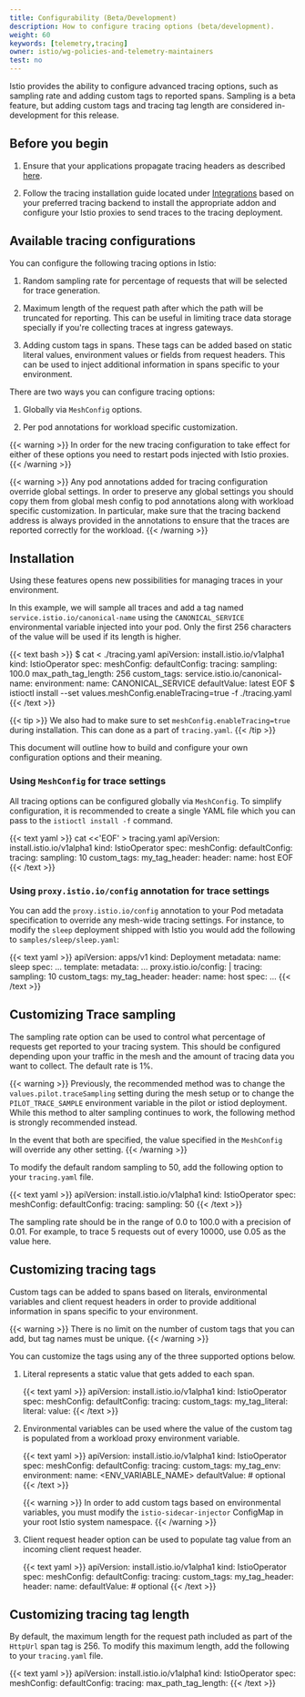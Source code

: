 ```yaml
---
title: Configurability (Beta/Development)
description: How to configure tracing options (beta/development).
weight: 60
keywords: [telemetry,tracing]
owner: istio/wg-policies-and-telemetry-maintainers
test: no
---
```


Istio provides the ability to configure advanced tracing options,
such as sampling rate and adding custom tags to reported spans.
Sampling is a beta feature, but adding custom tags and tracing tag length are
considered in-development for this release.

## Before you begin

1.  Ensure that your applications propagate tracing headers as described [here](/docs/tasks/observability/distributed-tracing/overview/).

1.  Follow the tracing installation guide located under [Integrations](/docs/ops/integrations/)
    based on your preferred tracing backend to install the appropriate addon and
    configure your Istio proxies to send traces to the tracing deployment.

## Available tracing configurations

You can configure the following tracing options in Istio:

1.  Random sampling rate for percentage of requests that will be selected for trace
    generation.

1.  Maximum length of the request path after which the path will be truncated for
    reporting. This can be useful in limiting trace data storage specially if you're
    collecting traces at ingress gateways.

1.  Adding custom tags in spans. These tags can be added based on static literal
    values, environment values or fields from request headers. This can be used to
    inject additional information in spans specific to your environment.

There are two ways you can configure tracing options:

1.  Globally via `MeshConfig` options.

1.  Per pod annotations for workload specific customization.

{{< warning >}}
In order for the new tracing configuration to take effect for either of these
options you need to restart pods injected with Istio proxies.
{{< /warning >}}

{{< warning >}}
Any pod annotations added for tracing configuration override global settings.
In order to preserve any global settings you should copy them from
global mesh config to pod annotations along with workload specific
customization. In particular, make sure that the tracing backend address is
always provided in the annotations to ensure that the traces are reported
correctly for the workload.
{{< /warning >}}

## Installation

Using these features opens new possibilities for managing traces in your environment.

In this example, we will sample all traces and add a tag named `service.istio.io/canonical-name`
using the `CANONICAL_SERVICE` environmental variable injected into your pod. Only the
first 256 characters of the value will be used if its length is higher.

{{< text bash >}}
$ cat <<EOF > ./tracing.yaml
apiVersion: install.istio.io/v1alpha1
kind: IstioOperator
spec:
  meshConfig:
    defaultConfig:
      tracing:
        sampling: 100.0
        max_path_tag_length: 256
        custom_tags:
          service.istio.io/canonical-name:
          environment:
            name: CANONICAL_SERVICE
            defaultValue: latest
EOF
$ istioctl install --set values.meshConfig.enableTracing=true -f ./tracing.yaml
{{< /text >}}

{{< tip >}}
We also had to make sure to set `meshConfig.enableTracing=true` during installation. This can
done as a part of `tracing.yaml`.
{{< /tip >}}

This document will outline how to build and configure your own configuration options and their
meaning.

### Using `MeshConfig` for trace settings

All tracing options can be configured globally via `MeshConfig`.
To simplify configuration, it is recommended to create a single YAML file
which you can pass to the `istioctl install -f` command.

{{< text yaml >}}
cat <<'EOF' > tracing.yaml
apiVersion: install.istio.io/v1alpha1
kind: IstioOperator
spec:
  meshConfig:
    defaultConfig:
      tracing:
        sampling: 10
        custom_tags:
          my_tag_header:
            header:
              name: host
EOF
{{< /text >}}

### Using `proxy.istio.io/config` annotation for trace settings

You can add the `proxy.istio.io/config` annotation to your Pod metadata
specification to override any mesh-wide tracing settings.
For instance, to modify the `sleep` deployment shipped with Istio you would add
the following to `samples/sleep/sleep.yaml`:

{{< text yaml >}}
apiVersion: apps/v1
kind: Deployment
metadata:
  name: sleep
spec:
  ...
  template:
    metadata:
      ...
      proxy.istio.io/config: |
        tracing:
          sampling: 10
          custom_tags:
            my_tag_header:
              header:
                name: host
    spec:
      ...
{{< /text >}}

## Customizing Trace sampling

The sampling rate option can be used to control what percentage of requests get
reported to your tracing system. This should be configured depending upon your
traffic in the mesh and the amount of tracing data you want to collect.
The default rate is 1%.

{{< warning >}}
Previously, the recommended method was to change the `values.pilot.traceSampling`
setting during the mesh setup or to change the `PILOT_TRACE_SAMPLE`
environment variable in the pilot or istiod deployment.
While this method to alter sampling continues to work, the following method
is strongly recommended instead.

In the event that both are specified, the value specified in the `MeshConfig` will override any other setting.
{{< /warning >}}

To modify the default random sampling to 50, add the following option to your
`tracing.yaml` file.

{{< text yaml >}}
apiVersion: install.istio.io/v1alpha1
kind: IstioOperator
spec:
  meshConfig:
    defaultConfig:
      tracing:
        sampling: 50
{{< /text >}}

The sampling rate should be in the range of 0.0 to 100.0 with a precision of 0.01.
For example, to trace 5 requests out of every 10000, use 0.05 as the value here.

## Customizing tracing tags

Custom tags can be added to spans based on literals, environmental variables and
client request headers in order to provide additional information in spans
specific to your environment.

{{< warning >}}
There is no limit on the number of custom tags that you can add, but tag names must be unique.
{{< /warning >}}

You can customize the tags using any of the three supported options below.

1.  Literal represents a static value that gets added to each span.

    {{< text yaml >}}
    apiVersion: install.istio.io/v1alpha1
    kind: IstioOperator
    spec:
      meshConfig:
        defaultConfig:
          tracing:
            custom_tags:
              my_tag_literal:
                literal:
                  value: <VALUE>
    {{< /text >}}

1.  Environmental variables can be used where the value of the custom tag is
    populated from a workload proxy environment variable.

    {{< text yaml >}}
    apiVersion: install.istio.io/v1alpha1
    kind: IstioOperator
    spec:
      meshConfig:
        defaultConfig:
          tracing:
            custom_tags:
              my_tag_env:
                environment:
                  name: <ENV_VARIABLE_NAME>
                  defaultValue: <VALUE>      # optional
    {{< /text >}}

    {{< warning >}}
    In order to add custom tags based on environmental variables, you must
    modify the `istio-sidecar-injector` ConfigMap in your root Istio system namespace.
    {{< /warning >}}

1.  Client request header option can be used to populate tag value from an
    incoming client request header.

    {{< text yaml >}}
    apiVersion: install.istio.io/v1alpha1
    kind: IstioOperator
    spec:
      meshConfig:
        defaultConfig:
          tracing:
            custom_tags:
              my_tag_header:
                header:
                  name: <CLIENT-HEADER>
                  defaultValue: <VALUE>      # optional
    {{< /text >}}

## Customizing tracing tag length

By default, the maximum length for the request path included as part of the `HttpUrl` span tag is 256.
To modify this maximum length, add the following to your `tracing.yaml` file.

{{< text yaml >}}
apiVersion: install.istio.io/v1alpha1
kind: IstioOperator
spec:
  meshConfig:
    defaultConfig:
      tracing:
        max_path_tag_length: <VALUE>
{{< /text >}}
